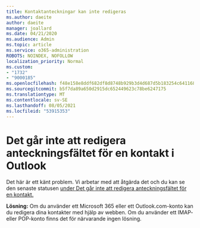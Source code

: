 ```yaml
---
title: Kontaktanteckningar kan inte redigeras
ms.author: daeite
author: daeite
manager: joallard
ms.date: 04/21/2020
ms.audience: Admin
ms.topic: article
ms.service: o365-administration
ROBOTS: NOINDEX, NOFOLLOW
localization_priority: Normal
ms.custom:
- "1732"
- "9000185"
ms.openlocfilehash: f48e158e8ddf682df8d8748b929b3d4d687d5b183254c64116834210a238020d
ms.sourcegitcommit: b5f7da89a650d2915dc652449623c78be6247175
ms.translationtype: MT
ms.contentlocale: sv-SE
ms.lasthandoff: 08/05/2021
ms.locfileid: "53915353"
---
```

# <a name="cant-edit-the-notes-field-for-a-contact-in-outlook"></a>Det går inte att redigera anteckningsfältet för en kontakt i Outlook

Det här är ett känt problem. Vi arbetar med att åtgärda det och du kan se den senaste statusen [under Det går inte att redigera anteckningsfältet för en kontakt.](https://support.office.com/article/fb8394ce-04ce-48b5-bae4-be46f77f10fe)

**Lösning:** Om du använder ett Microsoft 365 eller ett Outlook.com-konto kan du redigera dina kontakter med hjälp av webben. Om du använder ett IMAP- eller POP-konto finns det för närvarande ingen lösning.